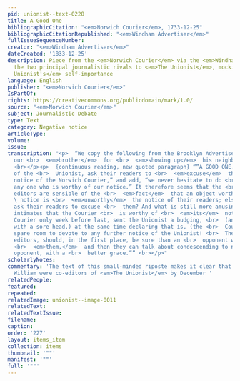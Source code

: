 ```yaml
---
pid: unionist--text-0228
title: A Good One
bibliographicCitation: "<em>Norwich Courier</em>, 1733-12-25"
bibliographicCitationRepublished: "<em>Windham Advertiser</em>"
fullIssueSequenceNumber: 
creator: "<em>Windham Advertiser</em>"
dateCreated: '1833-12-25'
description: Piece from the <em>Norwich Courier</em> via the <em>Windham Advertiser</em>,
  the two principal journalistic rivals to <em>The Unionist</em>, mocking <em>The
  Unionist's</em> self-importance
language: English
publisher: "<em>Norwich Courier</em>"
IsPartOf: 
rights: https://creativecommons.org/publicdomain/mark/1.0/
source: "<em>Norwich Courier</em>"
subject: Journalistic Debate
type: Text
category: Negative notice
articleType: 
volume: 
issue: 
transcription: "<p>  “We copy the following from the Brooklyn Advertiser. We thank
  our <br>  <em>brother</em>  for <br>  <em>showing up</em>  his neighbor so handsomely.”
  <br></p><p>  {continuous reading, new quoted paragraph} “”A GOOD ONE.—The editors
  of the <br>  Unionist, ask their readers to <br>  <em>excuse</em>  their “ample
  notice of the Norwich Courier,” and add, “we never hesitate to do <br>  battle with
  any one who is worthy of our notice.” It therefore seems that the <br>  Unionist
  editors are sensible of the <br>  <em>fact</em>  that an object worthy of <br>  <em>their</em>
  \ notice is <br>  <em>unworthy</em>  the notice of their readers; else why do they
  ask their readers to excuse <br>  them? And what is still more amusing, the Unionist
  intimates that the Courier <br>  is worthy of <br>  <em>its</em>  notice, when the
  Courier only week before last, sent the Unionist a budging, <br>  (and as we think,
  with a sore head,) at the same time declaring that is, (the <br>  Courier) had no
  spare room to devote to any further notice of the Unionist! <br>  The would-be independent
  editors, should, in the first place, be sure than an <br>  opponent will notice
  <br>  <em>them,</em>  and then they can talk about condescending to notice that
  opponent, with a <br>  better grace.”” <br></p>"
scholarlyNotes: 
commentary: 'The text of this small-minded riposte makes it clear that Charles and
  William were co-editors of <em>The Unionist</em> by December '
relatedPeople: 
featured: 
repeated: 
relatedImage: unionist--image-0011
relatedText: 
relatedTextIssue: 
filename: 
caption: 
order: '227'
layout: items_item
collection: items
thumbnail: '""'
manifest: '""'
full: '""'
---
```

